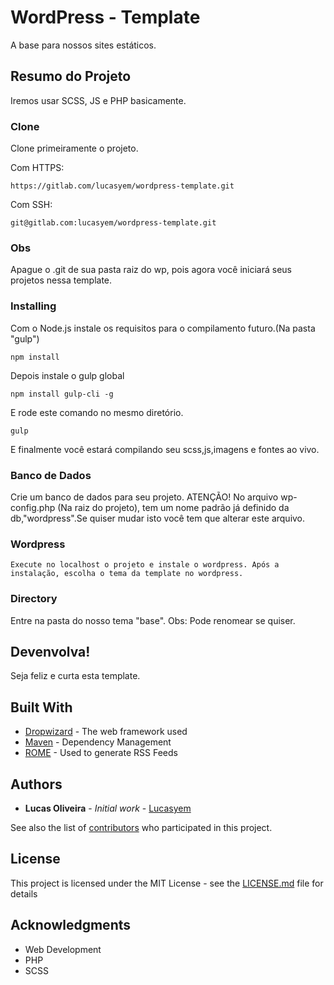 # WordPress - Template

A base para nossos sites estáticos.

## Resumo do Projeto

Iremos usar SCSS, JS e PHP basicamente.

### Clone

Clone primeiramente o projeto.

Com HTTPS:
```
https://gitlab.com/lucasyem/wordpress-template.git
```
Com SSH:
```
git@gitlab.com:lucasyem/wordpress-template.git
```

### Obs

Apague o .git de sua pasta raiz do wp, pois agora você iniciará seus projetos nessa template.

### Installing

Com o Node.js instale os requisitos para o compilamento futuro.(Na pasta "gulp")

```
npm install
```

Depois instale o gulp global
```
npm install gulp-cli -g
```

E rode este comando no mesmo diretório.

```
gulp
```

E finalmente você estará compilando seu scss,js,imagens e fontes ao vivo.

### Banco de Dados

Crie um banco de dados para seu projeto.
ATENÇÃO! No arquivo wp-config.php (Na raiz do projeto), tem um nome padrão já definido da db,"wordpress".Se quiser mudar isto você tem que alterar este arquivo.

### Wordpress
    Execute no localhost o projeto e instale o wordpress. Após a instalação, escolha o tema da template no wordpress.
### Directory

Entre na pasta do nosso tema "base".
Obs: Pode renomear se quiser.

## Devenvolva!

Seja feliz e curta esta template.

## Built With

* [Dropwizard](http://www.dropwizard.io/1.0.2/docs/) - The web framework used
* [Maven](https://maven.apache.org/) - Dependency Management
* [ROME](https://rometools.github.io/rome/) - Used to generate RSS Feeds

## Authors

* **Lucas Oliveira** - *Initial work* - [Lucasyem](https://gitlab.com/lucasyem)

See also the list of [contributors](https://github.com/your/project/contributors) who participated in this project.

## License

This project is licensed under the MIT License - see the [LICENSE.md](LICENSE.md) file for details

## Acknowledgments

* Web Development
* PHP
* SCSS
